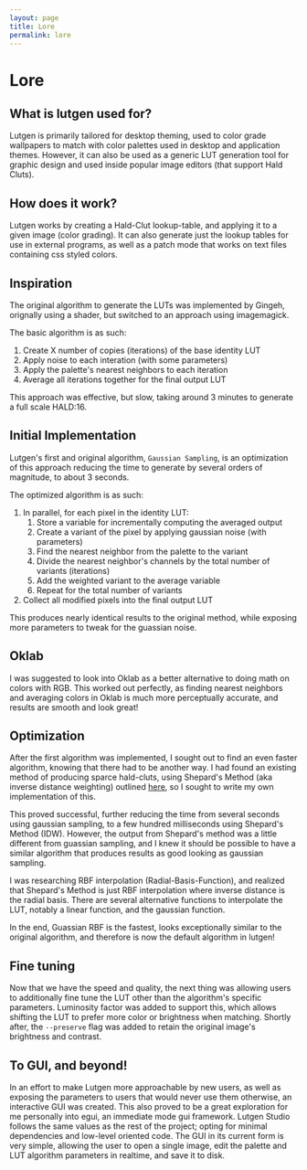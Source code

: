```yaml
---
layout: page
title: Lore
permalink: lore
---
```


# Lore

## What is lutgen used for?

Lutgen is primarily tailored for desktop theming, used to color grade wallpapers to match with color palettes used in desktop and application themes. However, it can also be used as a generic LUT generation tool for graphic design and used inside popular image editors (that support Hald Cluts).

## How does it work?

Lutgen works by creating a Hald-Clut lookup-table, and applying it to a given image (color grading). It can also generate just the lookup tables for use in external programs, as well as a patch mode that works on text files containing css styled colors.

## Inspiration

The original algorithm to generate the LUTs was implemented by Gingeh, orignally using a shader, but switched to an approach using imagemagick.

The basic algorithm is as such:

1. Create X number of copies (iterations) of the base identity LUT
2. Apply noise to each interation (with some parameters)
3. Apply the palette's nearest neighbors to each iteration
3. Average all iterations together for the final output LUT

This approach was effective, but slow, taking around 3 minutes to generate a full scale HALD:16.

## Initial Implementation

Lutgen's first and original algorithm, `Gaussian Sampling`, is an optimization of this approach reducing the time to generate by several orders of magnitude, to about 3 seconds.

The optimized algorithm is as such:

1. In parallel, for each pixel in the identity LUT:
    1. Store a variable for incrementally computing the averaged output
    2. Create a variant of the pixel by applying gaussian noise (with parameters)
    3. Find the nearest neighbor from the palette to the variant
    4. Divide the nearest neighbor's channels by the total number of variants (iterations)
    5. Add the weighted variant to the average variable
    6. Repeat for the total number of variants
2. Collect all modified pixels into the final output LUT

This produces nearly identical results to the original method, while exposing more parameters to tweak for the guassian noise.

## Oklab

I was suggested to look into Oklab as a better alternative to doing math on colors with RGB. This worked out perfectly, as finding nearest neighbors and averaging colors in Oklab is much more perceptually accurate, and results are smooth and look great!

## Optimization

After the first algorithm was implemented, I sought out to find an even faster algorithm, knowing that there had to be another way. I had found an existing method of producing sparce hald-cluts, using Shepard's Method (aka inverse distance weighting) outlined [here](https://im.snibgo.com/sphaldcl.htm#procmod), so I sought to write my own implementation of this.

This proved successful, further reducing the time from several seconds using gaussian sampling, to a few hundred milliseconds using Shepard's Method (IDW). However, the output from Shepard's method was a little different from guassian sampling, and I knew it should be possible to have a similar algorithm that produces results as good looking as gaussian sampling.

I was researching RBF interpolation (Radial-Basis-Function), and realized that Shepard's Method is just RBF interpolation where inverse distance is the radial basis. There are several alternative functions to interpolate the LUT, notably a linear function, and the gaussian function.

In the end, Guassian RBF is the fastest, looks exceptionally similar to the original algorithm, and therefore is now the default algorithm in lutgen!

## Fine tuning

Now that we have the speed and quality, the next thing was allowing users to additionally fine tune the LUT other than the algorithm's specific parameters. Luminosity factor was added to support this, which allows shifting the LUT to prefer more color or brightness when matching. Shortly after, the `--preserve` flag was added to retain the original image's brightness and contrast.

## To GUI, and beyond!

In an effort to make Lutgen more approachable by new users, as well as exposing the parameters to users that would never use them otherwise, an interactive GUI was created. This also proved to be a great exploration for me personally into egui, an immediate mode gui framework. Lutgen Studio follows the same values as the rest of the project; opting for minimal dependencies and low-level oriented code. The GUI in its current form is very simple, allowing the user to open a single image, edit the palette and LUT algorithm parameters in realtime, and save it to disk.
